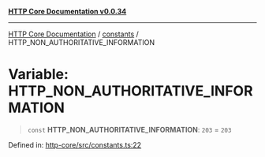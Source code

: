 [**HTTP Core Documentation v0.0.34**](../../README.md)

***

[HTTP Core Documentation](../../modules.md) / [constants](../README.md) / HTTP\_NON\_AUTHORITATIVE\_INFORMATION

# Variable: HTTP\_NON\_AUTHORITATIVE\_INFORMATION

> `const` **HTTP\_NON\_AUTHORITATIVE\_INFORMATION**: `203` = `203`

Defined in: [http-core/src/constants.ts:22](https://github.com/stonemjs/http-core/blob/16d44b2a21e4f4bf5742d6461b8beebcd7cc1d0b/src/constants.ts#L22)
